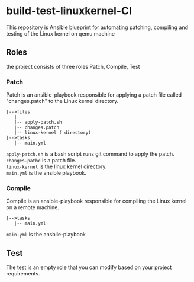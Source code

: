 # build-test-linuxkernel-CI

This repository is Ansible blueprint for automating patching, compiling and  testing of the Linux kernel on qemu machine

## Roles
the project consists of three roles Patch, Compile, Test

### Patch
Patch is an ansible-playbook responsible for applying a patch file called "changes.patch" to the Linux kernel directory.

```
|-->files
   |
   |-- apply-patch.sh
   |-- changes.patch
   |-- linux-kernel ( directory)
|-->tasks
   |-- main.yml
```
`apply-patch.sh` is a bash script runs git command to apply the patch. <br>
`changes.pathc` is a patch file. <br>
`linux-kernel` is the linux kernel directory. <br>
`main.yml` is the ansible playbook. <br>

### Compile
Compile is an ansible-playbook responsible for compiling the Linux kernel on a remote machine.

```
|-->tasks
   |-- main.yml
```
`main.yml` is the ansbile-playbook 

## Test
The test is an empty role that you can modify based on your project requirements.
